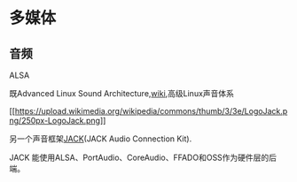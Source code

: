 多媒体
=====

## 音频

ALSA

既Advanced Linux Sound Architecture,[wiki](https://en.wikipedia.org/wiki/Advanced_Linux_Sound_Architecture),高级Linux声音体系

[[https://upload.wikimedia.org/wikipedia/commons/thumb/3/3e/LogoJack.png/250px-LogoJack.png]]

另一个声音框架[JACK](https://zh.wikipedia.org/wiki/JACK_Audio_Connection_Kit)(JACK Audio Connection Kit).

JACK 能使用ALSA、PortAudio、CoreAudio、FFADO和OSS作为硬件层的后端。